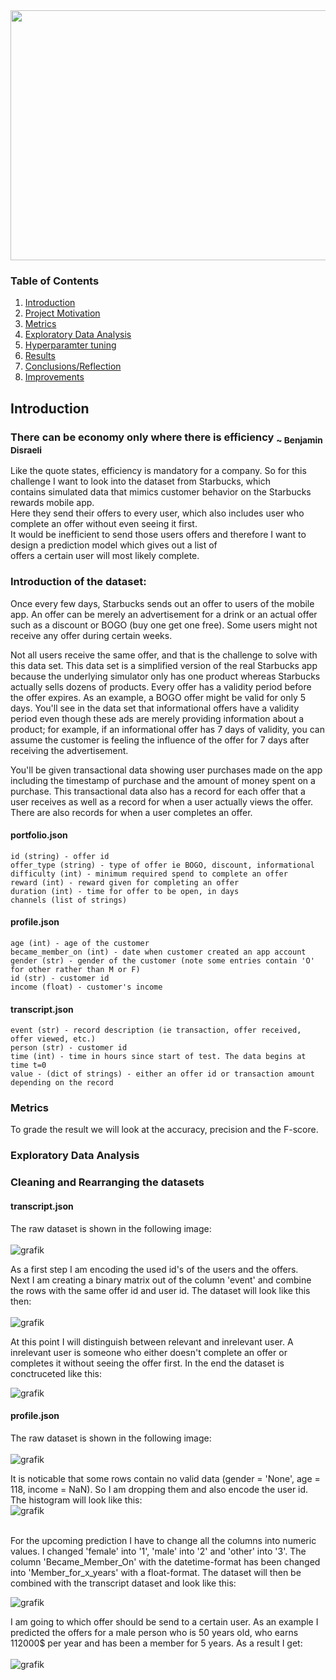 <img src=https://parade.com/wp-content/uploads/2021/06/healthy-starbucks-drinks.jpg width="600" height="400"/>

### Table of Contents

1. [Introduction](#intro)
2. [Project Motivation](#motivation)
3. [Metrics](#metrics)
4. [Exploratory Data Analysis](#eda)
5. [Hyperparamter tuning](#hyper)
6. [Results](#results)
7. [Conclusions/Reflection](#conclusion)
8. [Improvements](#improvements)

## Introduction <a name="intro"></a>
### There can be economy only where there is efficiency <sub>~ Benjamin Disraeli</sub>

Like the quote states, efficiency is mandatory for a company. So for this challenge I want to look into the dataset from Starbucks, which <br>
contains simulated data that mimics customer behavior on the Starbucks rewards mobile app.<br>
Here they send their offers to every user, which also includes user who complete an offer without even seeing it first. <br>
It would be inefficient to send those users offers and therefore I want to design a prediction model which gives out a list of <br>
offers a certain user will most likely complete.<br>

### Introduction of the dataset:
Once every few days, Starbucks sends out an offer to users of the mobile app. An offer can be merely an advertisement for a drink or an actual offer such as a discount or BOGO (buy one get one free). Some users might not receive any offer during certain weeks.

Not all users receive the same offer, and that is the challenge to solve with this data set.
This data set is a simplified version of the real Starbucks app because the underlying simulator only has one product whereas Starbucks actually sells dozens of products. Every offer has a validity period before the offer expires. As an example, a BOGO offer might be valid for only 5 days. You'll see in the data set that informational offers have a validity period even though these ads are merely providing information about a product; for example, if an informational offer has 7 days of validity, you can assume the customer is feeling the influence of the offer for 7 days after receiving the advertisement.

You'll be given transactional data showing user purchases made on the app including the timestamp of purchase and the amount of money spent on a purchase. This transactional data also has a record for each offer that a user receives as well as a record for when a user actually views the offer. There are also records for when a user completes an offer. 
#### portfolio.json

    id (string) - offer id
    offer_type (string) - type of offer ie BOGO, discount, informational
    difficulty (int) - minimum required spend to complete an offer
    reward (int) - reward given for completing an offer
    duration (int) - time for offer to be open, in days
    channels (list of strings)

#### profile.json

    age (int) - age of the customer
    became_member_on (int) - date when customer created an app account
    gender (str) - gender of the customer (note some entries contain 'O' for other rather than M or F)
    id (str) - customer id
    income (float) - customer's income

#### transcript.json

    event (str) - record description (ie transaction, offer received, offer viewed, etc.)
    person (str) - customer id
    time (int) - time in hours since start of test. The data begins at time t=0
    value - (dict of strings) - either an offer id or transaction amount depending on the record


### Metrics <a name="metrics"></a>

To grade the result we will look at the accuracy, precision and the F-score.

### Exploratory Data Analysis <a name="eda"></a>

### Cleaning and Rearranging the datasets

#### transcript.json

The raw dataset is shown in the following image:<br>
<br>
![grafik](https://user-images.githubusercontent.com/96918132/170275047-d5368a67-da99-40d5-abbf-8fd2ea656cc2.png)

As a first step I am encoding the used id's of the users and the offers.<br>
Next I am creating a binary matrix out of the column 'event' and combine the rows with the same offer id and user id.
The dataset will look like this then: <br>
<br>
![grafik](https://user-images.githubusercontent.com/96918132/170278168-e6ef1c43-df62-44e3-b0d3-689631b2525f.png)

At this point I will distinguish between relevant and inrelevant user.
A inrelevant user is someone who either doesn't complete an offer or completes it without seeing the offer first. 
In the end the dataset is conctruceted like this:<br>

![grafik](https://user-images.githubusercontent.com/96918132/170278035-e0b25600-070b-4c74-8b9c-f7a9bdfb85d5.png)

#### profile.json

The raw dataset is shown in the following image:<br>
<br>
![grafik](https://user-images.githubusercontent.com/96918132/170282117-5988abfa-261c-4b8b-b497-5144f55c9e94.png)

It is noticable that some rows contain no valid data (gender = 'None', age = 118, income = NaN).
So I am dropping them and also encode the user id.
The histogram will look like this:<br>
![grafik](https://user-images.githubusercontent.com/96918132/170283127-a440a755-081e-4488-9d99-c7e3c55cb878.png)

<br>
For the upcoming prediction I have to change all the columns into numeric values. 
I changed 'female' into '1', 'male' into '2' and 'other' into '3'.
The column 'Became_Member_On' with the datetime-format has been changed into 'Member_for_x_years' with a float-format.
The dataset will then be combined with the transcript dataset and look like this:<br>

![grafik](https://user-images.githubusercontent.com/96918132/170284379-f36ae1a2-a24c-4ac4-9f0d-6f9d31207301.png)
<br>

I am going to which offer should be send to a certain user.
As an example I predicted the offers for a male person who is 50 years old, who earns 112000$ per year and has been a member for 5 years.
As a result I get:<br>
<br>
![grafik](https://user-images.githubusercontent.com/96918132/170725916-9d17b7fd-fbfd-4851-95e3-09bcbd4a579d.png)
<br>


